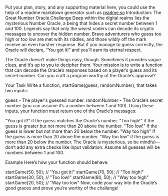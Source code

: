 Put your plan, story, and any supporting material here, you could use the help of a readme markdown generator such as [readme.so](https://readme.so/)
Introduction: The Great Number Oracle Challenge
Deep within the digital realms lies the mysterious Number Oracle, a being that hides a secret number between 1 and 100. Legends say that only the wisest coders can decode its cryptic messages to uncover the hidden number. Brave adventurers who guess too high or too low are met with its riddles, and those wildly off the mark receive an even harsher response. But if you manage to guess correctly, the Oracle will declare, “You got it!” and you’ll earn its eternal respect.

The Oracle doesn’t make things easy, though. Sometimes it provides vague clues, and it’s up to you to decipher them. Your mission is to write a function that can decode the Oracle’s responses based on a player’s guess and its secret number. Can you craft a program worthy of the Oracle’s approval?

Your Task
Write a function, startGame(guess, randomNumber), that takes two inputs:

guess - The player's guessed number.
randomNumber - The Oracle’s secret number (you can assume it’s a number between 1 and 100).
Using these inputs, your function must return one of the Oracle’s messages:

"You got it!" if the guess matches the Oracle’s number.
"Too high!" if the guess is greater but not more than 20 above the number.
"Too low!" if the guess is lower but not more than 20 below the number.
"Way too high" if the guess is more than 20 above the number.
"Way too low" if the guess is more than 20 below the number.
The Oracle is mysterious, so be mindful—don’t add any extra checks like input validation. Assume all guesses will be numbers between 1 and 100.

Example
Here’s how your function should behave:

startGame(50, 50); // "You got it!"
startGame(70, 50); // "Too high!"
startGame(30, 50); // "Too low!"
startGame(80, 50); // "Way too high"
startGame(20, 50); // "Way too low"
Now, code your way into the Oracle’s good graces and prove you’re worthy of the challenge!